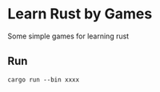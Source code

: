 # Learn Rust by Games

Some simple games for learning rust

## Run

```shell
cargo run --bin xxxx
```